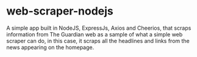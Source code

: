 # web-scraper-nodejs

A simple app built in NodeJS, ExpressJs, Axios and Cheerios, that scraps information from The Guardian web as a sample of what a simple web scraper can do, in this case, it scraps all the headlines and links from the news appearing on the homepage. 